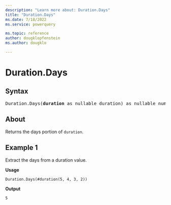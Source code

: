 ```yaml
---
description: "Learn more about: Duration.Days"
title: "Duration.Days"
ms.date: 7/18/2022
ms.service: powerquery

ms.topic: reference
author: dougklopfenstein
ms.author: dougklo

---
```

# Duration.Days

## Syntax

<pre>
Duration.Days(<b>duration</b> as nullable duration) as nullable number
</pre>
  
## About

Returns the days portion of `duration`.

## Example 1

Extract the days from a duration value.

**Usage**

```powerquery-m
Duration.Days(#duration(5, 4, 3, 2))
```

**Output**

`5`
